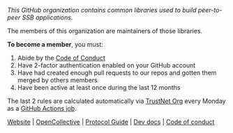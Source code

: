 *This GitHub organization contains common libraries used to build peer-to-peer SSB applications.*

The members of this organization are maintainers of those libraries.

**To become a member**, you must:

1. Abide by the [Code of Conduct](https://github.com/ssbc/.github/blob/master/CODE_OF_CONDUCT.md)
2. Have 2-factor authentication enabled on your GitHub account
3. Have had created enough pull requests to our repos and gotten them merged by others members
4. Have been active at least once during the last 12 months

The last 2 rules are calculated automatically via [TrustNet Org](https://github.com/staltz/trustnet-org) every Monday as a [GitHub Actions job](https://github.com/ssbc/.github/actions).

[Website](http://scuttlebutt.nz/) | [OpenCollective](https://opencollective.com/secure-scuttlebutt-consortium) | [Protocol Guide](https://ssbc.github.io/scuttlebutt-protocol-guide/) | [Dev docs](https://dev.scuttlebutt.nz/#/) | [Code of conduct](https://github.com/ssbc/.github/blob/master/CODE_OF_CONDUCT.md)
